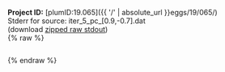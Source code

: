 **Project ID:** [plumID:19.065]({{ '/' | absolute_url }}eggs/19/065/)  
Stderr for source:  iter_5_pc_[0.9,-0.7].dat   
(download [zipped raw stdout](iter_5_pc_[0.9,-0.7].dat.plumed_master.stdout.txt.zip))  
{% raw %}
<pre>
</pre>
{% endraw %}

